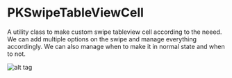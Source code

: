 # PKSwipeTableViewCell

A utility class to make custom swipe tableview cell according to the neeed. We can add multiple options on the swipe and manage everything accordingly. 
We can also manage when to make it in normal state and when to not.

![alt tag](https://3.bp.blogspot.com/-y9SkF73x24A/VxJ2aIbAJmI/AAAAAAAAAy8/hICY0THfNTYe7_rzA4T0hn2Yzy8XN35KQCLcB/s320/ezgif.com-video-to-gif.gif)
